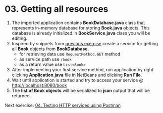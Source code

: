 # 03. Getting all resources

1. The imported application contains **BookDatabase.java** class that represents in-memory database for storing **Book.java** objects. This database is already initialized in **BookService.java** class you will be editing.
2. Inspired by snippets from [previous exercise](https://github.com/jurajtoth/fei-rest/tree/master/02.%20Basic%20REST%20application%20with%20SpringBoot) create a service for getting all **Book** objects from **BookDatabase**.
	- for retrieving data use `RequestMethod.GET` method
	- as service path use `/book`
	- as a return value use `List<Book>`
3. After implementing your first service method, run application by right clicking **Application.java** file in NetBeans and clicking **Run File**.
4. Wait until application is started and try to access your service @ [http://localhost:8080/book](http://localhost:8080/book)
5. The **list of Book objects** will be serialized to **json** output that will be returned.

Next exercise: [04. Testing HTTP services using Postman](https://github.com/jurajtoth/fei-rest/tree/master/04.%20Testing%20HTTP%20services%20using%20Postman)